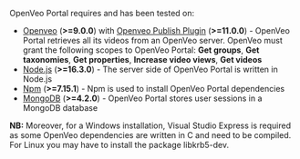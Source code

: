 OpenVeo Portal requires and has been tested on:

- [Openveo](https://github.com/veo-labs/openveo-core) (**&gt;=9.0.0**) with [Openveo Publish Plugin](https://github.com/veo-labs/openveo-publish) (**&gt;=11.0.0**) - OpenVeo Portal retrieves all its videos from an OpenVeo server. OpenVeo must grant the following scopes to OpenVeo Portal: **Get groups**, **Get taxonomies**, **Get properties**, **Increase video views**, **Get videos**
- [Node.js](https://nodejs.org/en/) (**&gt;=16.3.0**) - The server side of OpenVeo Portal is written in Node.js
- [Npm](https://www.npmjs.com/) (**&gt;=7.15.1**) - Npm is used to install OpenVeo Portal dependencies
- [MongoDB](https://www.mongodb.org/) (**&gt;=4.2.0**) - OpenVeo Portal stores user sessions in a MongoDB database

**NB:** Moreover, for a Windows installation, Visual Studio Express is required as some OpenVeo dependencies are written in C and need to be compiled. For Linux you may have to install the package libkrb5-dev.
